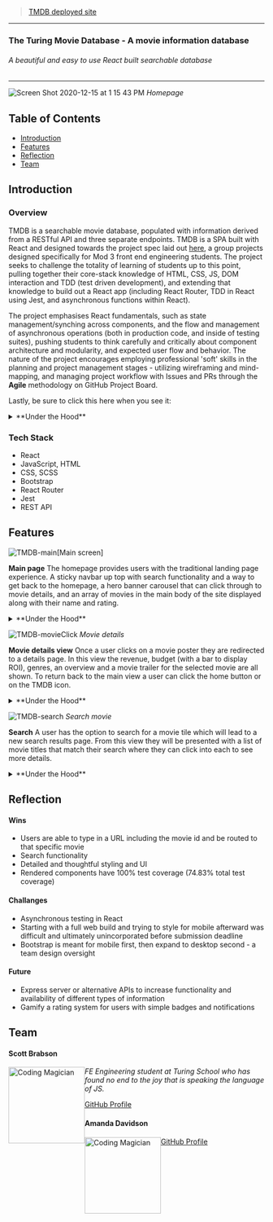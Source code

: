 >[TMDB deployed site](https://brabbuss.github.io/tmdb/)

---

### The Turing Movie Database - A movie information database
###### A beautiful and easy to use React built searchable database  

---

![Screen Shot 2020-12-15 at 1 15 43 PM](https://user-images.githubusercontent.com/67513823/102267812-aca02800-3ed7-11eb-9bef-f1bdc34d05a6.png)
*Homepage*


## Table of Contents
* [Introduction](#introduction)
* [Features](#features)
* [Reflection](#reflection)
* [Team](#team)


## Introduction

### Overview
TMDB is a searchable movie database, populated with information derived from a RESTful API and three separate endpoints. TMDB is a SPA built with React and designed towards the project spec laid out [here](https://frontend.turing.io/projects/module-3/rancid-tomatillos-v3.html), a group projects designed specifically for Mod 3 front end engineering students. The project seeks to challenge the totality of learning of students up to this point, pulling together their core-stack knowledge of HTML, CSS, JS, DOM interaction and TDD (test driven development), and extending that knowledge to build out a React app (including React Router, TDD in React using Jest, and asynchronous functions within React).

The project emphasises React fundamentals, such as state management/synching across components, and the flow and management of asynchronous operations (both in production code, and inside of testing suites), pushing students to think carefully and critically about component architecture and modularity, and expected user flow and behavior. The nature of the project encourages employing professional 'soft' skills in the planning and project management stages - utilizing wireframing and mind-mapping, and managing project workflow with Issues and PRs through the **Agile** methodology on GitHub Project Board.

Lastly, be sure to click this here when you see it:
<details>
  <summary>**Under the Hood**</summary>
There's more info under here about the functionality being described!
</details>

### Tech Stack
* React
* JavaScript, HTML
* CSS, SCSS
* Bootstrap
* React Router
* Jest
* REST API

## Features 

![TMDB-main](https://user-images.githubusercontent.com/67513823/102267276-e7559080-3ed6-11eb-957b-d1306d94a7e8.gif)[Main screen]

**Main page**
The homepage provides users with the traditional landing page experience. A sticky navbar up top with search functionality and a way to get back to the homepage, a hero banner carousel that can click through to movie details, and an array of movies in the main body of the site displayed along with their name and rating. 

<details>
  <summary>**Under the Hood**</summary>

---

The Homepage itself is housed in the React `<App />` component, as you might expect. To implement a multi-page experience, we implemented the `<BrowserRouter/>` and the components thereof that allowed linking/routing `<Link />`, `<NavLink />` and `<Route />`. 
  
With normal functionality, what ends up rendering on the homepage is essentially made up of four components. From 'top' to 'bottom':

```
<NavBar />       // Is always visible
<Movies />       // A container for the Banner and MovieCard components
  <Banner />     // Only want to render on the homepage (renders inside of Movies)
  <MovieCard />  // Movie data is mapped over to produce multiple components (renders inside of Movies)

```

The movie data is retrieved inside of the `componentDidMount()` method of the `<App/>` component. That data is a list of all of the movies - that data is mapped over to create multiple individual `<MovieCard />` components.

---

</details>

![TMDB-movieClick](https://user-images.githubusercontent.com/67513823/102267459-2b489580-3ed7-11eb-9a9d-c57958328c6e.gif)
*Movie details*

**Movie details view** 
Once a user clicks on a movie poster they are redirected to a details page. In this view the revenue, budget (with a bar to display ROI), genres, an overview and a movie trailer for the selected movie are all shown. To return back to the main view a user can click the home button or on the TMDB icon. 

<details>
  <summary>**Under the Hood**</summary>

---

The details page is nested in the React `<App />` component (inside of a Route component) with a dynamic route path parameter `/movies/:movie_id`. The movie id is pulled from the `props` of the corresponding movie poster that was clicked. The ID is bubbled up to App, at which point an API call is made to the proper endpoint (interpolating the ID) to retrieve that individual movie's information. The state of the `App` component is updated, at which point the `MovieDetails` component renders with the needed information. 
  
Server errors are handled with their own `Error` component page. There was a lot of missing data inside of the retrieved data. To provide a better user experience, budget information, if missing, was provided with a grooming utility that supplements missing information with a random budget. This allows full display of the UI and makes for a more robust UX. Original, ungroomed data can be used very easily by removing the grooming function.

On refresh or direct navigation, the page persists (except for strange behavior on the GH deploy page) by using information inside of the `match.params` object to grab the `movie_id` and use that to call the correct movie information as laid out in the first paragraph above.

---

</details>

![TMDB-search](https://user-images.githubusercontent.com/67513823/102267517-3f8c9280-3ed7-11eb-9193-1926d7d3f2a0.gif)
*Search movie*

**Search**
A user has the option to search for a movie tile which will lead to a new search results page. From this view they will be presented with a list of movie titles that match their search where they can click into each to see more details. 

<details>
  <summary>**Under the Hood**</summary>

---

Pleasantly simple to implement! Search functionality is a twofold process. The `NavBar` component is a class component, the only other one aside from `App` in the site. We required a class component to update the input field as the user types in a query - typing updates the value of the state of the `NavBar` component, which is then reflected on screen. Clicking the `Search` button bubbles up to `App` the string/movie title inside of the search input field. `App` uses the search input value to `.filter()` the current list of movies (as presented on the homepage) and then `.map()` over the results to populate the `SearchResults` component with `MovieCards` matching the search criteria.

---

</details>

## Reflection

#### Wins
* Users are able to type in a URL including the movie id and be routed to that specific movie
* Search functionality
* Detailed and thoughtful styling and UI
* Rendered components have 100% test coverage (74.83% total test coverage)

#### Challanges
* Asynchronous testing in React
* Starting with a full web build and trying to style for mobile afterward was difficult and ultimately unincorporated before submission deadline
* Bootstrap is meant for mobile first, then expand to desktop second - a team design oversight 

#### Future
* Express server or alternative APIs to increase functionality and availability of different types of information
* Gamify a rating system for users with simple badges and notifications


## Team

<h4>Scott Brabson</h4>
<img src="https://avatars1.githubusercontent.com/u/66697338?s=460&u=3d2e338fdeb625c1940a87b1cfdb7ba6e7d16c5c&v=4" alt="Coding Magician"
 width="150" height="auto" style="float: left" />

*FE Engineering student at Turing School who has found no end to the joy that is speaking the language of JS.*

[GitHub Profile](https://github.com/brabbuss)

<h4>Amanda Davidson</h4>
<img src="https://ca.slack-edge.com/T029P2S9M-U014X5X6QTG-670abe18163a-512" alt="Coding Magician"
 width="150" height="auto" style="float: left" />

[GitHub Profile](https://github.com/ADavidson02)
